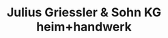 ---
title: "Julius Griessler & Sohn KG heim+handwerk"
url: /scheibbs/julius-griessler-und-sohn-kg-heim-handwerk/
shop: Baumarkt
---